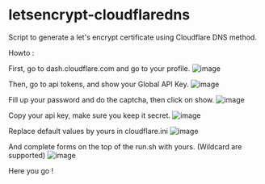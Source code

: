 # letsencrypt-cloudflaredns
Script to generate a let's encrypt certificate using Cloudflare DNS method.


Howto :

First, go to dash.cloudflare.com and go to your profile.
![image](https://user-images.githubusercontent.com/39345534/122931565-4c4ddf80-d36d-11eb-8290-1f6962d3b669.png)

Then, go to api tokens, and show your Global API Key.
![image](https://user-images.githubusercontent.com/39345534/122931617-566fde00-d36d-11eb-9b59-419c0e5ba4bc.png)

Fill up your password and do the captcha, then click on show.
![image](https://user-images.githubusercontent.com/39345534/122931663-61c30980-d36d-11eb-81ff-bb9094e0ce28.png)

Copy your api key, make sure you keep it secret.
![image](https://user-images.githubusercontent.com/39345534/122931709-6be50800-d36d-11eb-8274-348a55feb51a.png)

Replace default values by yours in cloudflare.ini
![image](https://user-images.githubusercontent.com/39345534/122931853-8d45f400-d36d-11eb-989a-5dadb5ea07b4.png)

And complete forms on the top of the run.sh with yours. (Wildcard are supported)
![image](https://user-images.githubusercontent.com/39345534/122931930-9a62e300-d36d-11eb-94c1-e57d3aeae394.png)


Here you go !
